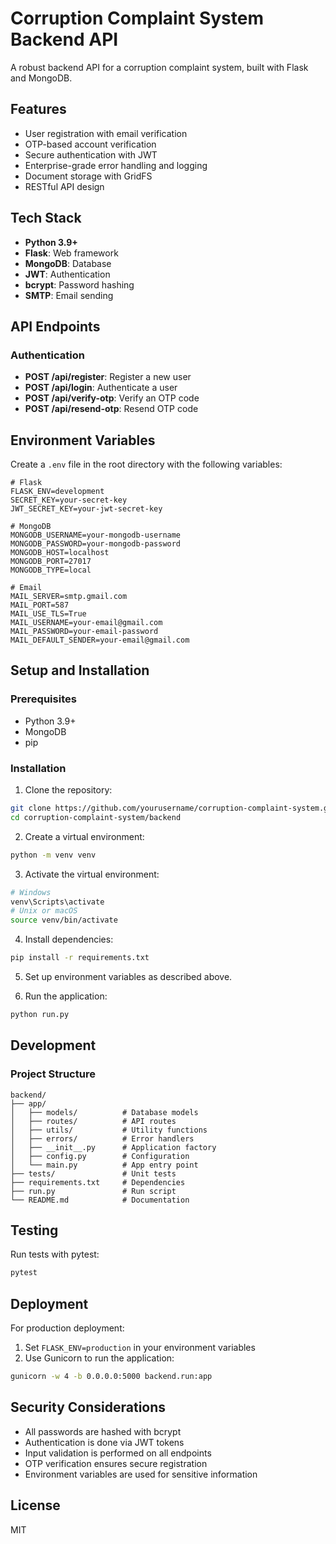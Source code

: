 # Corruption Complaint System Backend API

A robust backend API for a corruption complaint system, built with Flask and MongoDB.

## Features

- User registration with email verification
- OTP-based account verification
- Secure authentication with JWT
- Enterprise-grade error handling and logging
- Document storage with GridFS
- RESTful API design

## Tech Stack

- **Python 3.9+**
- **Flask**: Web framework
- **MongoDB**: Database
- **JWT**: Authentication
- **bcrypt**: Password hashing
- **SMTP**: Email sending

## API Endpoints

### Authentication

- **POST /api/register**: Register a new user
- **POST /api/login**: Authenticate a user
- **POST /api/verify-otp**: Verify an OTP code
- **POST /api/resend-otp**: Resend OTP code

## Environment Variables

Create a `.env` file in the root directory with the following variables:

```
# Flask
FLASK_ENV=development
SECRET_KEY=your-secret-key
JWT_SECRET_KEY=your-jwt-secret-key

# MongoDB
MONGODB_USERNAME=your-mongodb-username
MONGODB_PASSWORD=your-mongodb-password
MONGODB_HOST=localhost
MONGODB_PORT=27017
MONGODB_TYPE=local

# Email
MAIL_SERVER=smtp.gmail.com
MAIL_PORT=587
MAIL_USE_TLS=True
MAIL_USERNAME=your-email@gmail.com
MAIL_PASSWORD=your-email-password
MAIL_DEFAULT_SENDER=your-email@gmail.com
```

## Setup and Installation

### Prerequisites

- Python 3.9+
- MongoDB
- pip

### Installation

1. Clone the repository:
```bash
git clone https://github.com/yourusername/corruption-complaint-system.git
cd corruption-complaint-system/backend
```

2. Create a virtual environment:
```bash
python -m venv venv
```

3. Activate the virtual environment:
```bash
# Windows
venv\Scripts\activate
# Unix or macOS
source venv/bin/activate
```

4. Install dependencies:
```bash
pip install -r requirements.txt
```

5. Set up environment variables as described above.

6. Run the application:
```bash
python run.py
```

## Development

### Project Structure

```
backend/
├── app/
│   ├── models/          # Database models
│   ├── routes/          # API routes
│   ├── utils/           # Utility functions
│   ├── errors/          # Error handlers
│   ├── __init__.py      # Application factory
│   ├── config.py        # Configuration
│   └── main.py          # App entry point
├── tests/               # Unit tests
├── requirements.txt     # Dependencies
├── run.py               # Run script
└── README.md            # Documentation
```

## Testing

Run tests with pytest:

```bash
pytest
```

## Deployment

For production deployment:

1. Set `FLASK_ENV=production` in your environment variables
2. Use Gunicorn to run the application:
```bash
gunicorn -w 4 -b 0.0.0.0:5000 backend.run:app
```

## Security Considerations

- All passwords are hashed with bcrypt
- Authentication is done via JWT tokens
- Input validation is performed on all endpoints
- OTP verification ensures secure registration
- Environment variables are used for sensitive information

## License

MIT 